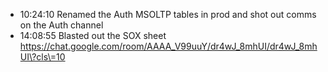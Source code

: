 * 10:24:10	Renamed the Auth MSOLTP tables in prod and shot out comms on the Auth channel
* 14:08:55	Blasted out the SOX sheet https://chat.google.com/room/AAAA_V99uuY/dr4wJ_8mhUI/dr4wJ_8mhUI\?cls\=10
